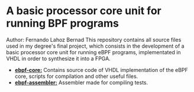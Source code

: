 # A basic processor core unit for running BPF programs

Author: Fernando Lahoz Bernad
This repository contains all source files used in my degree's final project, which consists in the development of a basic processor core unit for running eBPF programs, implementated in VHDL in order to synthesize it into a FPGA.

 - [**ebpf-core:**](./ebpf-core) Contains source code of VHDL implementation of the eBPF core, scripts for compilation and other useful files.
 - [**ebpf-assembler:**](./ebpf-assembler) Assembler made for compiling tests. 
